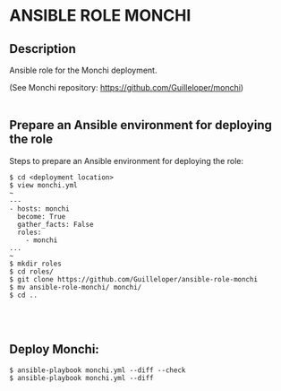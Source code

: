 # ANSIBLE ROLE MONCHI

## Description
Ansible role for the Monchi deployment.

(See Monchi repository: https://github.com/Guilleloper/monchi)
<br/><br/>

## Prepare an Ansible environment for deploying the role
Steps to prepare an Ansible environment for deploying the role:
```
$ cd <deployment location>
$ view monchi.yml
~
---
- hosts: monchi
  become: True
  gather_facts: False
  roles:
    - monchi
...
~
$ mkdir roles
$ cd roles/
$ git clone https://github.com/Guilleloper/ansible-role-monchi
$ mv ansible-role-monchi/ monchi/
$ cd ..
```
<br/><br/>
## Deploy Monchi:
```
$ ansible-playbook monchi.yml --diff --check
$ ansible-playbook monchi.yml --diff
```
